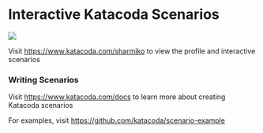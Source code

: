 # Interactive Katacoda Scenarios

[![](http://shields.katacoda.com/katacoda/sharmiko/count.svg)](https://www.katacoda.com/sharmiko "Get your profile on Katacoda.com")

Visit https://www.katacoda.com/sharmiko to view the profile and interactive scenarios

### Writing Scenarios
Visit https://www.katacoda.com/docs to learn more about creating Katacoda scenarios

For examples, visit https://github.com/katacoda/scenario-example
